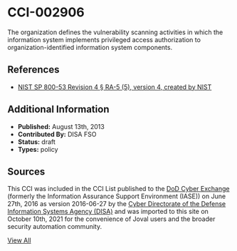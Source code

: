# CCI-002906

The organization defines the vulnerability scanning activities in which the information system implements privileged access authorization to organization-identified information system components.

## References ##

* [NIST SP 800-53 Revision 4 § RA-5 (5), version 4, created by NIST](http://csrc.nist.gov/publications/PubsSPs.html)


## Additional Information ##

* **Published:** August 13th, 2013
* **Contributed By:** DISA FSO
* **Status:** draft
* **Types:** policy

## Sources ##

This CCI was included in the CCI List published to the [DoD Cyber Exchange](https://public.cyber.mil/stigs/cci/)
(formerly the Information Assurance Support Environment (IASE)) on June 27th, 2016 as version
2016-06-27 by the [Cyber Directorate of the Defense Information Systems Agency (DISA)](https://public.cyber.mil/about-cyber/)
and was imported to this site on October 10th, 2021 for the convenience of Joval users and the broader
security automation community.

[View All](../README.md)
